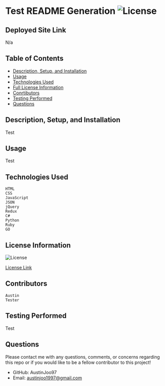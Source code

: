 # Test README Generation ![License](https://img.shields.io/badge/License-MIT-yellow.svg)

## Deployed Site Link 

N/a


## Table of Contents

- [Description, Setup, and Installation](#description-setup-and-installation)
- [Usage](#usage)
- [Technologies Used](#technologies-used)
- [Full License Information](#license-information)
- [Conrtibutors](#contributors)
- [Testing Performed](#testing-performed)
- [Questions](#questions)


## Description, Setup, and Installation
Test

## Usage
Test

## Technologies Used
```
HTML
CSS
JavaScript
JSON
jQuery
Redux
C#
Python
Ruby
GO
```

## License Information
![License](https://img.shields.io/badge/License-MIT-yellow.svg)

[License Link](https://opensource.org/licenses/MIT)

## Contributors
```
Austin
Tester
```

## Testing Performed
Test

## Questions
Please contact me with any questions, comments, or concerns regarding this repo or if you would like to be a fellow contributor to this project!
- GitHub: AustinJoo97 
- Email: austinjoo1997@gmail.com
